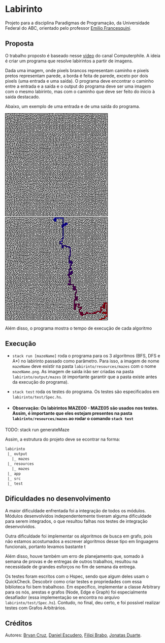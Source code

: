 # Labirinto

Projeto para a disciplina Paradigmas de Programação, da Universidade Federal do ABC, orientado pelo professor [Emilio Francesquini](https://github.com/francesquini).

## Proposta

O trabalho proposto é baseado nesse [vídeo](https://github.com/mikepound/mazesolving) do canal Computerphile. A ideia é criar um programa que resolve labirintos a partir de imagens.

Dada uma imagem, onde pixels brancos representam caminho e pixels pretos representam parede, a borda é feita de parede, exceto por dois pixels (uma entrada e uma saída). O programa deve encontrar o caminho entre a entrada e a saída e o output do programa deve ser uma imagem com o mesmo labirinto, mas com o caminho que deve ser feito do ínicio à saida destacado.

Abaixo, um exemplo de uma entrada e de uma saída do programa.

<img alt="Labirinto não resolvido" src="images/maze.png"        width="333px"/>
<img alt="Labirinto resolvido"     src="images/solved_maze.png" width="333px"/>

Além disso, o programa mostra o tempo de execução de cada algoritmo

## Execução

-   `stack run [mazeName]` roda o programa para os 3 algoritmos (BFS, DFS e A\*) no labirinto passado como parâmetro. Para isso, a imagem de nome `mazeName` deve existir na pasta `labirinto/resources/mazes` com o nome `mazeName.png`. As imagem de saída irão ser criadas na pasta `labirinto/output/mazes` (é importante garantir que a pasta existe antes da execução do programa).

-   `stack test` roda os testes do programa. Os testes são especificados em `labirinto/test/Spec.hs`.

-   #### Observação: Os labirintos MAZE00 - MAZE05 são usados nos testes. Assim, é importante que eles estejam presentes na pasta `labirinto/resources/mazes` ao rodar o comando `stack test`

TODO: stack run generateMaze

Assim, a estrutura do projeto deve se econtrar na forma:

    labirinto
     |_ output
       |_ mazes
     |_ resources
       |_ mazes
     |_ app
     |_ src
     |_ test

## Dificuldades no desenvolvimento

A maior dificuldade enfrentada foi a integração de todos os módulos. Módulos desenvolvidos independentemente tiveram alguma dificuldade para serem integrados, o que resultou falhas nos testes de integração desenvolvidos.

Outra dificuldade foi implementar os algoritmos de busca em grafo, pois não estamos acostumados a escrever algoritmos desse tipo em linguagens funcionais, portanto levamos bastante t

Além disso, houve também um erro de planejamento que, somado à semana de provas e de entregas de outros trabalhos, resultou na necessidade de grandes esforços no fim de semana da entrega.

Os testes foram escritos com o Hspec, sendo que algum deles usam o QuickCheck. Descobrir como criar testes e propriedades com essa biblioteca foi bem trabalhoso. Em específico, implementar a classe Arbitrary para os nós, arestas e grafos (Node, Edge e Graph) foi especialmente desafiador (essa implementação se encontra no arquivo `labirinto/test/Spec.hs`). Contudo, no final, deu certo, e foi possível realizar testes com Grafos Arbitrários.

## Créditos

Autores: [Bryan Cruz](https://github.com/BryanCruz/), [Daniel Escudero](https://github.com/DanEscudero), [Filipi Brabo](https://github.com/FilipiBrabo), [Jonatas Duarte](https://github.com/jonatas57).
